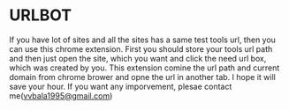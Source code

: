 # URLBOT
If you have lot of sites and all the sites has a same test tools url, then you can use this chrome extension.
First you should store your tools url path and then just open the site, which you want and click the need url box, which was created by you.
This extension comine the url path and current domain from chrome brower and opne the url in another tab.
I hope it will save your hour. If you want any imporvement, plesae contact me(vvbala1995@gmail.com)
